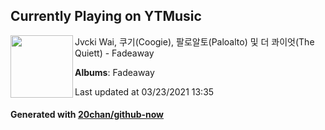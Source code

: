 ## Currently Playing on YTMusic

[<img align="left" width="100" src="https://lh3.googleusercontent.com/sxZJ_NnljAKrwe3yw2LooM-G3QSw0Vk8uux2mxP07GHrH9wp5IggieTn2ZNtamjySyNU4Bb5IP1lhP_W">](https://music.youtube.com/watch?v=rybXSV15ofY)

Jvcki Wai, 쿠기(Coogie), 팔로알토(Paloalto) 및 더 콰이엇(The Quiett) - Fadeaway

**Albums**: Fadeaway

Last updated at 03/23/2021 13:35

#### Generated with [20chan/github-now](https://github.com/20chan/github-now)


<!--
**20chan/20chan** is a ✨ _special_ ✨ repository because its `README.md` (this file) appears on your GitHub profile.

Here are some ideas to get you started:

- 🔭 I’m currently working on ...
- 🌱 I’m currently learning ...
- 👯 I’m looking to collaborate on ...
- 🤔 I’m looking for help with ...
- 💬 Ask me about ...
- 📫 How to reach me: ...
- 😄 Pronouns: ...
- ⚡ Fun fact: ...
-->
